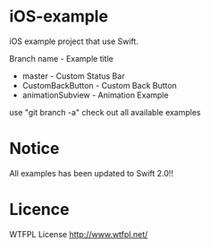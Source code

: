 # iOS-example
iOS example project that use Swift.

Branch name - Example title
* master - Custom Status Bar
* CustomBackButton - Custom Back Button
* animationSubview - Animation Example

use "git branch -a" check out all available examples

# Notice
All examples has been updated to Swift 2.0!!

# Licence
WTFPL License http://www.wtfpl.net/
